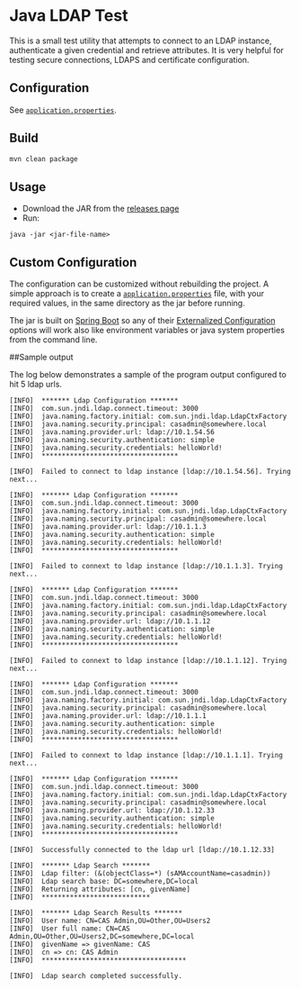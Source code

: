 Java LDAP Test
====================

This is a small test utility that attempts to connect to an LDAP instance,
authenticate a given credential and retrieve attributes. It is very helpful
for testing secure connections, LDAPS and certificate configuration.

## Configuration

See [`application.properties`](java-ldap-ssl-test/blob/master/src/main/resources/application.properties).

## Build

```bash
mvn clean package 
```

## Usage

- Download the JAR from the [releases page](java-ldap-ssl-test/releases)
- Run:

```
java -jar <jar-file-name>
```

## Custom Configuration

The configuration can be customized without rebuilding the project. A simple approach is to
create a [`application.properties`](java-ldap-ssl-test/blob/master/src/main/resources/application.properties)
file, with your required values, in the same directory as the jar before running.

The jar is built on [Spring Boot](https://projects.spring.io/spring-boot/) so any of their 
[Externalized Configuration](https://docs.spring.io/spring-boot/docs/current/reference/html/boot-features-external-config.html)
options will work also like environment variables or java system properties from the command line.

##Sample output

The log below demonstrates a sample of the program output configured to hit 5 ldap urls. 

```
[INFO]  ******* Ldap Configuration *******
[INFO]	com.sun.jndi.ldap.connect.timeout: 3000
[INFO]	java.naming.factory.initial: com.sun.jndi.ldap.LdapCtxFactory
[INFO]	java.naming.security.principal: casadmin@somewhere.local
[INFO]	java.naming.provider.url: ldap://10.1.54.56
[INFO]	java.naming.security.authentication: simple
[INFO]	java.naming.security.credentials: helloWorld!
[INFO]	**********************************

[INFO]	Failed to connect to ldap instance [ldap://10.1.54.56]. Trying next...

[INFO]	******* Ldap Configuration *******
[INFO]	com.sun.jndi.ldap.connect.timeout: 3000
[INFO]	java.naming.factory.initial: com.sun.jndi.ldap.LdapCtxFactory
[INFO]	java.naming.security.principal: casadmin@somewhere.local
[INFO]	java.naming.provider.url: ldap://10.1.1.3
[INFO]	java.naming.security.authentication: simple
[INFO]	java.naming.security.credentials: helloWorld!
[INFO]	**********************************

[INFO]	Failed to connext to ldap instance [ldap://10.1.1.3]. Trying next...

[INFO]	******* Ldap Configuration *******
[INFO]	com.sun.jndi.ldap.connect.timeout: 3000
[INFO]	java.naming.factory.initial: com.sun.jndi.ldap.LdapCtxFactory
[INFO]	java.naming.security.principal: casadmin@somewhere.local
[INFO]	java.naming.provider.url: ldap://10.1.1.12
[INFO]	java.naming.security.authentication: simple
[INFO]	java.naming.security.credentials: helloWorld!
[INFO]	**********************************

[INFO]	Failed to connext to ldap instance [ldap://10.1.1.12]. Trying next...

[INFO]	******* Ldap Configuration *******
[INFO]	com.sun.jndi.ldap.connect.timeout: 3000
[INFO]	java.naming.factory.initial: com.sun.jndi.ldap.LdapCtxFactory
[INFO]	java.naming.security.principal: casadmin@somewhere.local
[INFO]	java.naming.provider.url: ldap://10.1.1.1
[INFO]	java.naming.security.authentication: simple
[INFO]	java.naming.security.credentials: helloWorld!
[INFO]	**********************************

[INFO]	Failed to connext to ldap instance [ldap://10.1.1.1]. Trying next...

[INFO]	******* Ldap Configuration *******
[INFO]	com.sun.jndi.ldap.connect.timeout: 3000
[INFO]	java.naming.factory.initial: com.sun.jndi.ldap.LdapCtxFactory
[INFO]	java.naming.security.principal: casadmin@somewhere.local
[INFO]	java.naming.provider.url: ldap://10.1.12.33
[INFO]	java.naming.security.authentication: simple
[INFO]	java.naming.security.credentials: helloWorld!
[INFO]	**********************************

[INFO]	Successfully connected to the ldap url [ldap://10.1.12.33] 

[INFO]	******* Ldap Search *******
[INFO]	Ldap filter: (&(objectClass=*) (sAMAccountName=casadmin))
[INFO]	Ldap search base: DC=somewhere,DC=local
[INFO]	Returning attributes: [cn, givenName]
[INFO]	***************************

[INFO]	******* Ldap Search Results *******
[INFO]	User name: CN=CAS Admin,OU=Other,OU=Users2
[INFO]	User full name: CN=CAS Admin,OU=Other,OU=Users2,DC=somewhere,DC=local
[INFO]	givenName => givenName: CAS
[INFO]	cn => cn: CAS Admin
[INFO]	************************************

[INFO]	Ldap search completed successfully. 
```
